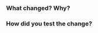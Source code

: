 ### What changed? Why?
<!-- Please describe the change and why you made it. -->
 
### How did you test the change?
<!-- Please describe how the change was tested. -->
